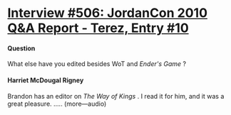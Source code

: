 # [Interview #506: JordanCon 2010 Q&A Report - Terez, Entry #10](https://www.theoryland.com/intvmain.php?i=506#10)

#### Question

What else have you edited besides WoT and
*Ender's Game*
?

#### Harriet McDougal Rigney

Brandon has an editor on
*The Way of Kings*
. I read it for him, and it was a great pleasure. ..... (more—audio)

